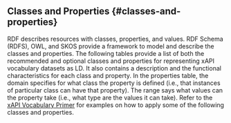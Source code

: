 ## Classes and Properties {#classes-and-properties}

RDF describes resources with classes, properties, and values. RDF Schema (RDFS), OWL, and SKOS provide a framework to model and describe the classes and properties. The following tables provide a list of both the recommended and optional classes and properties for representing xAPI vocabulary datasets as LD. It also contains a description and the functional characteristics for each class and property. In the properties table, the domain specifies for what class the property is defined (i.e., that instances of particular class can have that property). The range says what values can the property take (i.e., what type are the values it can take). Refer to the [xAPI Vocabulary Primer](http://#) for examples on how to apply some of the following classes and properties.